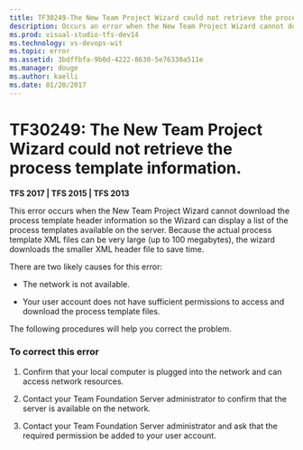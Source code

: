 ```yaml
---
title: TF30249-The New Team Project Wizard could not retrieve the process template  | Team TFS
description: Occurs an error when the New Team Project Wizard cannot download the process template header information.
ms.prod: visual-studio-tfs-dev14
ms.technology: vs-devops-wit
ms.topic: error
ms.assetid: 3bdffbfa-9b0d-4222-8630-5e76330a511e
ms.manager: douge
ms.author: kaelli
ms.date: 01/20/2017
---
```


# TF30249: The New Team Project Wizard could not retrieve the process template information.

**TFS 2017 | TFS 2015 | TFS 2013**

This error occurs when the New Team Project Wizard cannot download the process template header information so the Wizard can display a list of the process templates available on the server. Because the actual process template XML files can be very large (up to 100 megabytes), the wizard downloads the smaller XML header file to save time.  
  
 There are two likely causes for this error:  
  
-   The network is not available.  
  
-   Your user account does not have sufficient permissions to access and download the process template files.  
  
 The following procedures will help you correct the problem.  
  
### To correct this error  
  
1.  Confirm that your local computer is plugged into the network and can access network resources.  
  
2.  Contact your Team Foundation Server administrator to confirm that the server is available on the network.  
  
3.  Contact your Team Foundation Server administrator and ask that the required permission be added to your user account.